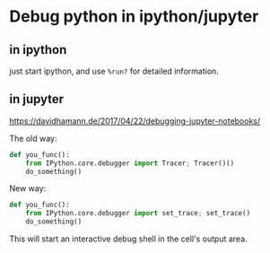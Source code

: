 # Debug python in ipython/jupyter

## in ipython

just start ipython, and use `%run?` for detailed information.

## in jupyter

https://davidhamann.de/2017/04/22/debugging-jupyter-notebooks/

The old way:

```python
def you_func():
    from IPython.core.debugger import Tracer; Tracer()()
    do_something()
```

New way:

```python
def you_func():
    from IPython.core.debugger import set_trace; set_trace()
    do_something()
```

This will start an interactive debug shell in the cell's output area.